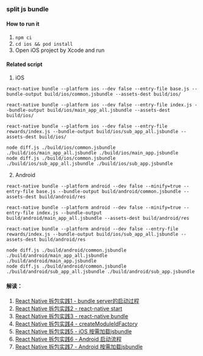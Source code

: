### split js bundle

#### How to run it

1. `npm ci`
2. `cd ios && pod install`
3. Open iOS project by Xcode and run

#### Related script

1. iOS
```
react-native bundle --platform ios --dev false --entry-file base.js --bundle-output build/ios/common.jsbundle --assets-dest build/ios/

react-native bundle --platform ios --dev false --entry-file index.js --bundle-output build/ios/main_app_all.jsbundle --assets-dest build/ios/

react-native bundle --platform ios --dev false --entry-file rewards/index.js --bundle-output build/ios/sub_app_all.jsbundle --assets-dest build/ios/

node diff.js ./build/ios/common.jsbundle ./build/ios/main_app_all.jsbundle ./build/ios/main_app.jsbundle
node diff.js ./build/ios/common.jsbundle ./build/ios/sub_app_all.jsbundle ./build/ios/sub_app.jsbundle
```

2. Android
```
react-native bundle --platform android --dev false --minify=true --entry-file base.js --bundle-output build/android/common.jsbundle --assets-dest build/android/res

react-native bundle --platform android --dev false --minify=true --entry-file index.js --bundle-output build/android/main_app_all.jsbundle --assets-dest build/android/res

react-native bundle --platform android --dev false --entry-file rewards/index.js --bundle-output build/ios/sub_app_all.jsbundle --assets-dest build/android/res

node diff.js ./build/android/common.jsbundle ./build/android/main_app_all.jsbundle ./build/android/main_app.jsbundle
node diff.js ./build/android/common.jsbundle ./build/android/sub_app_all.jsbundle ./build/android/sub_app.jsbundle
```

#### 解读：
1. [React Native 拆包实践1 - bundle server的启动过程](https://www.jianshu.com/p/d1d77c709053)
2. [React Native 拆包实践2 - react-native start](https://www.jianshu.com/p/473dddd751c8)
3. [React Native 拆包实践3 - react-native bundle](https://www.jianshu.com/p/359721b85f12)
4. [React Native 拆包实践4 - createModuleIdFactory](https://www.jianshu.com/p/717f4cb7e682)
5. [React Native 拆包实践5 - iOS 按需加载jsbundle](https://www.jianshu.com/p/832d7c01b101)
6. [React Native 拆包实践6 - Android 启动流程](https://www.jianshu.com/p/89757051ffe5)
7. [React Native 拆包实践7 - Android 按需加载jsbundle](https://www.jianshu.com/p/ce80c2924292)
